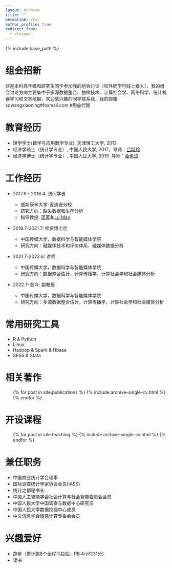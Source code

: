 ```yaml
---
layout: archive
title: ""
permalink: /cv/
author_profile: true
redirect_from:
  - /resume
---
```


{% include base_path %}

组会招新
======
欢迎本科高年级和研究生同学参加我的组会讨论（校外同学可线上接入），我的组会讨论方向主要集中于多源数据整合、抽样技术、计算社会学、网络科学、统计机器学习和文本挖掘，欢迎感兴趣的同学联系我，我的邮箱sdwangxiaoning#foxmail.com,#用@代替


教育经历
======
* 理学学士(数学与应用数学专业), 天津理工大学, 2013
* 经济学硕士（统计学专业）, 中国人民大学, 2017，导师：[吕晓玲](http://stat.ruc.edu.cn/teacher_more.php?id=39&cid=25)
* 经济学博士（统计学专业）, 中国人民大学, 2019 ,导师：[金勇进](http://stat.ruc.edu.cn/teacher_more.php?id=119&cid=25)

工作经历
======
* 2017.9 - 2018.4: 访问学者
  * 威斯康辛大学-麦迪逊分校
  * 研究方向：缺失数据和生存分析
  * 指导教授: [邵军](http://www.stat.wisc.edu/~shao/)和[Lu Mao](https://biostat.wisc.edu/content/mao-lu)


* 2019.7-2021.7: 师资博士后
  * 中国传媒大学，数据科学与智能媒体学院
  * 研究方向：融媒体技术和评价体系、融媒体数据分析

* 2021.7-2022.6: 讲师
  * 中国传媒大学，数据科学与智能媒体学院
  * 研究方向：数据整合估计，计算传播学，计算社会学和社会媒体分析
  
* 2022.7-至今: 副教授
  * 中国传媒大学，数据科学与智能媒体学院
  * 研究方向：多源数据整合估计，计算传播学，计算社会学和社会媒体分析

  
常用研究工具
======
* R & Python
* Linux
* Hadoop & Spark & Hbase
* SPSS & Stata

相关著作
======
  <ul>{% for post in site.publications %}
    {% include archive-single-cv.html %}
  {% endfor %}</ul>
  
  
开设课程
======
  <ul>{% for post in site.teaching %}
    {% include archive-single-cv.html %}
  {% endfor %}</ul>
  
兼任职务
======
* 中国商业统计学会理事
* 国际调查统计学家协会会员(IASS)
* 统计之都秘书长
* 中国人工智能学会社会计算与社会智能委员会会员
* 中国人民大学中国调查与数据中心研究员
* 中国人民大学数据挖掘中心成员
* 中文信息学会情感计算专委会会员

兴趣爱好
======

* 跑步（累计跑8个全程马拉松，PB 4小时31分）
* 读书


